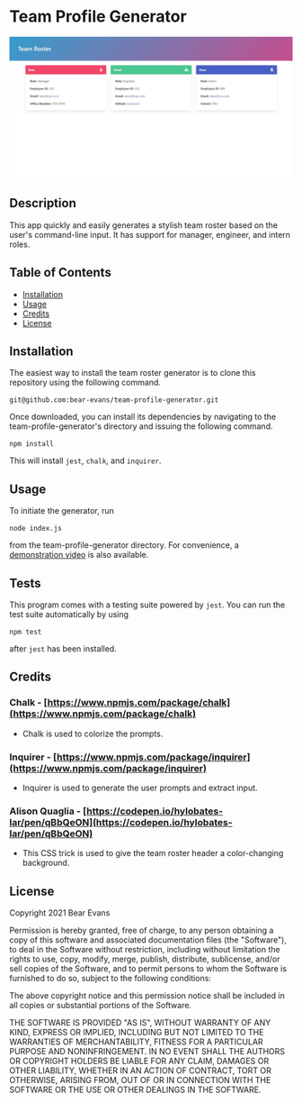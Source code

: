 # Team Profile Generator

![Screenshot of application](./Screenshot.jpg)

## Description

This app quickly and easily generates a stylish team roster based on the user's command-line input. It has support for manager, engineer, and intern roles.

## Table of Contents

- [Installation](#installation)
- [Usage](#usage)
- [Credits](#credits)
- [License](#license)

## Installation

The easiest way to install the team roster generator is to clone this repository using the following command.

```
git@github.com:bear-evans/team-profile-generator.git
```

Once downloaded, you can install its dependencies by navigating to the team-profile-generator's directory and issuing the following command.

```
npm install
```

This will install `jest`, `chalk`, and `inquirer`.

## Usage

To initiate the generator, run

```
node index.js
```

from the team-profile-generator directory. For convenience, a [demonstration video](https://drive.google.com/file/d/1GXjEorOOgaSvF7K0uDZLK-0qZ9qQjbNc/view) is also available.

## Tests

This program comes with a testing suite powered by `jest`. You can run the test suite automatically by using

```
npm test
```

after `jest` has been installed.

## Credits

### Chalk - [https://www.npmjs.com/package/chalk](https://www.npmjs.com/package/chalk)

- Chalk is used to colorize the prompts.

### Inquirer - [https://www.npmjs.com/package/inquirer](https://www.npmjs.com/package/inquirer)

- Inquirer is used to generate the user prompts and extract input.

### Alison Quaglia - [https://codepen.io/hylobates-lar/pen/qBbQeON](https://codepen.io/hylobates-lar/pen/qBbQeON)

- This CSS trick is used to give the team roster header a color-changing background.

## License

Copyright 2021 Bear Evans

Permission is hereby granted, free of charge, to any person obtaining a copy of this software and associated documentation files (the "Software"), to deal in the Software without restriction, including without limitation the rights to use, copy, modify, merge, publish, distribute, sublicense, and/or sell copies of the Software, and to permit persons to whom the Software is furnished to do so, subject to the following conditions:

The above copyright notice and this permission notice shall be included in all copies or substantial portions of the Software.

THE SOFTWARE IS PROVIDED "AS IS", WITHOUT WARRANTY OF ANY KIND, EXPRESS OR IMPLIED, INCLUDING BUT NOT LIMITED TO THE WARRANTIES OF MERCHANTABILITY, FITNESS FOR A PARTICULAR PURPOSE AND NONINFRINGEMENT. IN NO EVENT SHALL THE AUTHORS OR COPYRIGHT HOLDERS BE LIABLE FOR ANY CLAIM, DAMAGES OR OTHER LIABILITY, WHETHER IN AN ACTION OF CONTRACT, TORT OR OTHERWISE, ARISING FROM, OUT OF OR IN CONNECTION WITH THE SOFTWARE OR THE USE OR OTHER DEALINGS IN THE SOFTWARE.

